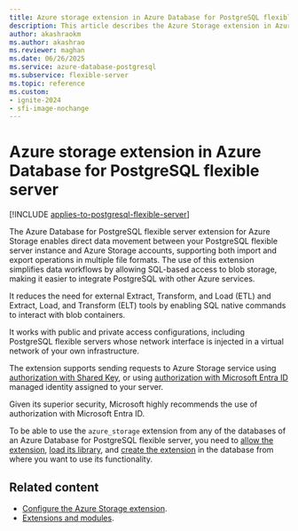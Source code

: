 ```yaml
---
title: Azure storage extension in Azure Database for PostgreSQL flexible server
description: This article describes the Azure Storage extension in Azure Database for PostgreSQL flexible server to import and export data.
author: akashraokm
ms.author: akashrao
ms.reviewer: maghan
ms.date: 06/26/2025
ms.service: azure-database-postgresql
ms.subservice: flexible-server
ms.topic: reference
ms.custom:
- ignite-2024
- sfi-image-nochange
---
```


# Azure storage extension in Azure Database for PostgreSQL flexible server

[!INCLUDE [applies-to-postgresql-flexible-server](~/reusable-content/ce-skilling/azure/includes/postgresql/includes/applies-to-postgresql-flexible-server.md)]

The Azure Database for PostgreSQL flexible server extension for Azure Storage enables direct data movement between your PostgreSQL flexible server instance and Azure Storage accounts, supporting both import and export operations in multiple file formats. The use of this extension simplifies data workflows by allowing SQL-based access to blob storage, making it easier to integrate PostgreSQL with other Azure services.

It reduces the need for external Extract, Transform, and Load (ETL) and Extract, Load, and Transform (ELT) tools by enabling SQL native commands to interact with blob containers.

It works with public and private access configurations, including PostgreSQL flexible servers whose network interface is injected in a virtual network of your own infrastructure.

The extension supports sending requests to Azure Storage service using [authorization with Shared Key](how-to-configure-azure-storage-extension.md#to-use-authorization-with-shared-key), or using [authorization with Microsoft Entra ID](how-to-configure-azure-storage-extension.md#to-use-authorization-with-microsoft-entra-id) managed identity assigned to your server.

Given its superior security, Microsoft highly recommends the use of authorization with Microsoft Entra ID.

To be able to use the `azure_storage` extension from any of the databases of an Azure Database for PostgreSQL flexible server, you need to [allow the extension](../extensions/how-to-allow-extensions.md#allow-extensions), [load its library](../extensions/how-to-load-libraries.md), and [create the extension](../extensions/how-to-create-extensions.md) in the database from where you want to use its functionality.

## Related content

- [Configure the Azure Storage extension](how-to-configure-azure-storage-extension.md).
- [Extensions and modules](../extensions/concepts-extensions.md).
